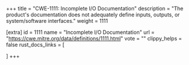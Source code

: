 +++
title = "CWE-1111: Incomplete I/O Documentation"
description	= "The product's documentation does not adequately define inputs, outputs, or system/software interfaces."
weight = 1111

[extra]
id = 1111
name = "Incomplete I/O Documentation"
url = "https://cwe.mitre.org/data/definitions/1111.html"
vote = ""
clippy_helps = false
rust_docs_links = [
	
]
+++


